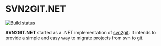 # SVN2GIT.NET

[![Build status](https://ci.appveyor.com/api/projects/status/g97ep0v2e9qbhemc?svg=true)](https://ci.appveyor.com/project/mazong1123/svn2gitnet)

**SVN2GIT.NET** started as a .NET implementation of [svn2git](https://github.com/nirvdrum/svn2git). It intends to provide a simple and easy way to migrate projects from svn to git.